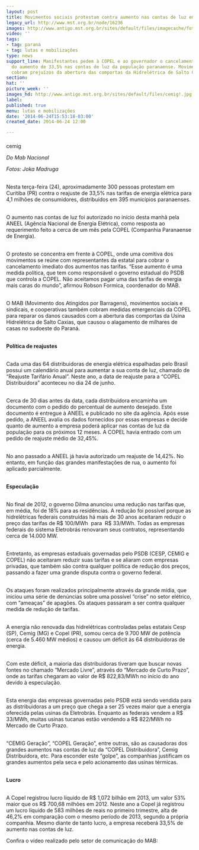 ```yaml
---
layout: post
title: Movimentos sociais protestam contra aumento nas contas de luz em Curitiba
legacy_url: http://www.mst.org.br/node/16236
images: http://www.antigo.mst.org.br/sites/default/files/imagecache/foto_destaque/cemig!.jpg
video: ''
tags:
- tag: paraná
- tag: lutas e mobilizações
type: news
support_line: Manifestantes pedem à COPEL e ao governador o cancelamento imediato
  do aumento de 33,5% nas contas de luz da população paranaense. Movimentos também
  cobram prejuízos da abertura das comportas da Hidrelétrica de Salto Caxias.
section: 
hat: ''
picture_week: ''
images_hd: http://www.antigo.mst.org.br/sites/default/files/cemig!.jpg
label: 
published: true
menu: lutas e mobilizações
date: '2014-06-24T15:53:18-03:00'
created_date: 2014-06-24 12:00

---
```

<p>cemig<img style="margin: 10px;" src="http://www.antigo.mst.org.br/sites/default/files/cemig.jpg" alt=""></p><p><em>Do Mab Nacional</em></p><p><em>Fotos: Joka Madruga</em></p><p><br>Nesta terça-feira (24), aproximadamente 300 pessoas protestam em Curitiba (PR) contra o reajuste de 33,5% nas tarifas de energia elétrica para 4,1 milhões de consumidores, distribuídos em 395 municípios paranaenses.</p><p><br>O aumento nas contas de luz foi autorizado no início desta manhã pela ANEEL (Agência Nacional de Energia Elétrica), como resposta ao requerimento feito a cerca de um mês pela COPEL (Companhia Paranaense de Energia).</p><p><br>O protesto se concentra em frente à COPEL, onde uma comitiva dos movimentos se reúne com representantes da estatal para cobrar o cancelamento imediato dos aumentos nas tarifas. “Esse aumento é uma medida política, que tem como responsável o governo estadual do PSDB que controla a COPEL. Não aceitamos pagar uma das tarifas de energia mais caras do mundo”, afirmou Robson Formica, coordenador do MAB.</p><p><br>O MAB (Movimento dos Atingidos por Barragens), movimentos sociais e sindicais, e cooperativas também cobram medidas emergenciais da COPEL para reparar os danos causados com a abertura das comportas da Usina Hidrelétrica de Salto Caxias, que causou o alagamento de milhares de casas no sudoeste do Paraná.</p><p><br><strong>Política de reajustes</strong></p><p><br>Cada uma das 64 distribuidoras de energia elétrica espalhadas pelo Brasil possui um calendário anual para aumentar a sua conta de luz, chamado de “Reajuste Tarifário Anual”. Neste ano, a data de reajuste para a “COPEL Distribuidora” aconteceu no dia 24 de junho.</p><p><br>Cerca de 30 dias antes da data, cada distribuidora encaminha um documento com o pedido do percentual de aumento desejado. Este documento é entregue à ANEEL e publicado no site da agência. Após esse pedido, a ANEEL avalia os dados fornecidos por essas empresas e decide quanto de aumento a empresa poderá aplicar nas contas de luz da população para os próximos 12 meses. A COPEL havia entrado com um pedido de reajuste médio de 32,45%.</p><p><br>No ano passado a ANEEL já havia autorizado um reajuste de 14,42%. No entanto, em função das grandes manifestações de rua, o aumento foi aplicado parcialmente.</p><p><br><strong>Especulação</strong></p><p><br>No final de 2012, o governo Dilma anunciou uma redução nas tarifas que, em média, foi de 18% para as residências. A redução foi possível porque as hidrelétricas federais construídas há mais de 30 anos aceitaram reduzir o preço das tarifas de R$ 100/MWh &nbsp;para &nbsp;R$ 33/MWh. Todas as empresas federais do sistema Eletrobrás renovaram seus contratos, representando cerca de 14.000 MW.</p><p><br>Entretanto, as empresas estaduais governadas pelo PSDB (CESP, CEMIG e COPEL) não aceitaram reduzir suas tarifas e se aliaram com empresas privadas, que também são contra qualquer política de redução dos preços, passando a fazer uma grande disputa contra o governo federal.</p><p><br>Os ataques foram realizados principalmente através da grande mídia, que iniciou uma série de denúncias sobre uma possível “crise” no setor elétrico, com “ameaças” de apagões. Os ataques passaram a ser contra qualquer medida de redução de tarifas.</p><p><br>A energia não renovada das hidrelétricas controladas pelas estatais Cesp (SP), Cemig (MG) e Copel (PR), somou cerca de 9.700 MW de potência (cerca de 5.460 MW médios) e causou um déficit às 64 distribuidoras de energia.</p><p><br>Com este déficit, a maioria das distribuidoras tiveram que buscar novas fontes no chamado “Mercado Livre”, através do “Mercado de Curto Prazo”, onde as tarifas chegaram ao valor de R$ 822,83/MWh no início do ano devido à especulação.</p><p><br>Esta energia das empresas governadas pelo PSDB está sendo vendida para as distribuidoras a um preço que chega a ser 25 vezes maior que a energia oferecida pelas usinas da Eletrobrás. Enquanto as federais vendem a R$ 33/MWh, muitas usinas tucanas estão vendendo a R$ 822/MWh no Mercado de Curto Prazo.</p><p><br>“CEMIG Geração”, “COPEL Geração”, entre outras, são as causadoras dos grandes aumentos nas contas de luz da “COPEL Distribuidora”, Cemig Distribuidora, etc. Para esconder este “golpe”, as companhias justificam os grandes aumentos pela seca e pelo acionamento das usinas térmicas.</p><p><br><strong>Lucro</strong></p><p><br>A Copel registrou lucro líquido de R$ 1,072 bilhão em 2013, um valor 53% maior que os R$ 700,68 milhões em 2012. Neste ano a Copel já registrou um lucro líquido de 583 milhões de reais no primeiro trimestre, alta de 46,2% em comparação com o mesmo período de 2013, segundo a própria companhia. Mesmo diante de tanto lucro, a empresa receberá 33,5% de aumento nas contas de luz.</p><p>Confira o vídeo realizado pelo setor de comunicação do MAB:</p>
